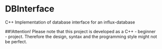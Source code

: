 # DBInterface
C++ Implementation of database interface for an influx-database

##!Attention!
Please note that this project is developed as a C++ - beginner - project.
Therefore the design, syntax and the programming style might not be perfect.

